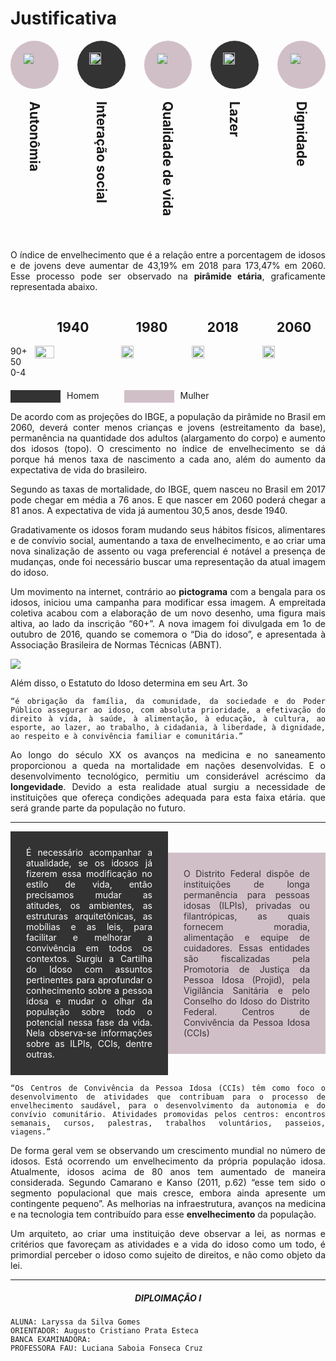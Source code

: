 # Justificativa


<div align="justify" class="body-text">
  <div>
    <div style="display:flex; justify-content:space-between;">
      <div style="display:flex; flex-direction:column; align-items:center;">
        <div style="width: 8vw; height:8vw; background-color:#D1BFC8; border-radius: 50%; display:flex; justify-content:center; align-items:center;"><img style="width:50%;" src='assets/images/antro1.png'/></div>
        <h2 style="writing-mode: vertical-rl; text-orientation: mixed; margin-top: 20px">Autonômia</h2>
      </div>
      <div style="display:flex; flex-direction:column; align-items:center;">
        <div style="width: 8vw; height:8vw; background-color:#333333; border-radius: 50%; display:flex; justify-content:center; align-items:center;"><img style="width:50%;" src='assets/images/antro2.png'/></div>
        <h2 style="writing-mode: vertical-rl; text-orientation: mixed; margin-top: 20px">Interação social</h2>
      </div>
      <div style="display:flex; flex-direction:column; align-items:center;">
        <div style="width: 8vw; height:8vw; background-color:#D1BFC8; border-radius: 50%; display:flex; justify-content:center; align-items:center;"><img style="width:50%;" src='assets/images/antro3.png'/></div>
        <h2 style="writing-mode: vertical-rl; text-orientation: mixed; margin-top: 20px; margin-bottom: 40px">Qualidade de vida</h2>
      </div>
      <div style="display:flex; flex-direction:column; align-items:center;">
        <div style="width: 8vw; height:8vw; background-color:#333333; border-radius: 50%; display:flex; justify-content:center; align-items:center;"><img style="width:50%;" src='assets/images/antro4.png'/></div>
        <h2 style="writing-mode: vertical-rl; text-orientation: mixed; margin-top: 20px">Lazer</h2>
      </div>
      <div style="display:flex; flex-direction:column; align-items:center;">
        <div style="width: 8vw; height:8vw; background-color:#D1BFC8; border-radius: 50%; display:flex; justify-content:center; align-items:center;"><img style="width:50%;" src='assets/images/antro5.png'/></div>
        <h2 style="writing-mode: vertical-rl; text-orientation: mixed; margin-top: 20px">Dignidade</h2>
      </div>
    </div>
  </div>

  O índice de envelhecimento que é a relação entre a porcentagem de idosos e de jovens deve aumentar de 43,19% em 2018 para 173,47% em 2060. Esse processo pode ser observado na <b class="destaque">pirâmide etária</b>, graficamente representada abaixo.

  <div>
    <div style="display:flex; justify-content:space-between;">
      <div style="width:23.86px"></div>
      <h2 style="width:25%; text-align:center">1940</h2>
      <h2 style="width:20%; text-align:center">1980</h2>
      <h2 style="width:20%; text-align:center">2018</h2>
      <h2 style="width:20%; text-align:center">2060</h2>
    </div>
    <div style="display:flex; justify-content:space-between;">
      <div style="display:flex; flex-direction:column; justify-content:space-between">
        <p style="margin:0;">90+</p>
        <p style="margin:0;">50</p>
        <p style="margin:0;">0-4</p>
      </div>
      <img style="width:25%;" src='assets/images/justi_graph1.png'/>
      <img style="width:20%;" src='assets/images/justi_graph2.png'/>
      <img style="width:20%;" src='assets/images/justi_graph3.png'/>
      <img style="width:20%;" src='assets/images/justi_graph4.png'/>
    </div>
    <div style="display:flex; margin-top: 20px">
      <div style="height:20px; width:80px; background-color:#333333; margin-right:10px"></div>
      <p style="margin: 0; margin-right:40px">Homem</p>
      <div style="height:20px; width:80px; background-color:#D1BFC8; margin-right:10px"></div>
      <p style="margin: 0;">Mulher</p>
    </div>
  </div>

De acordo com as projeções do IBGE, a população da pirâmide no Brasil em 2060, deverá conter menos crianças e jovens (estreitamento da base), permanência na quantidade dos adultos (alargamento do corpo) e aumento dos idosos (topo). O crescimento no índice de envelhecimento se dá porque há menos taxa de nascimento a cada ano, além do aumento da expectativa de vida do brasileiro.

Segundo as taxas de mortalidade, do IBGE, quem nasceu no Brasil em 2017 pode chegar em média a 76 anos. E que nascer em 2060 poderá chegar a 81 anos. A expectativa de vida já aumentou 30,5 anos, desde 1940.

Gradativamente os idosos foram mudando seus hábitos físicos, alimentares e de convívio social, aumentando a taxa de envelhecimento, e ao criar uma nova sinalização de assento ou vaga preferencial é notável a presença de mudanças, onde foi necessário buscar uma representação da atual imagem do idoso.

  <div class="body-img">
    <p>
      Um movimento na internet, contrário ao <b class="destaque">pictograma</b> com a bengala para os idosos, iniciou uma campanha para modificar essa imagem. A empreitada coletiva acabou com a elaboração de um novo desenho, uma figura mais altiva, ao lado da inscrição “60+”. A nova imagem foi divulgada em 1o de outubro de 2016, quando se comemora o “Dia do idoso”, e apresentada à Associação Brasileira de Normas Técnicas (ABNT).
    </p>
    <img src='assets/images/justificativa2.png'/>
  </div>  

Além disso, o Estatuto do Idoso determina em seu Art. 3o

```“é obrigação da família, da comunidade, da sociedade e do Poder Público assegurar ao idoso, com absoluta prioridade, a efetivação do direito à vida, à saúde, à alimentação, à educação, à cultura, ao esporte, ao lazer, ao trabalho, à cidadania, à liberdade, à dignidade, ao respeito e à convivência familiar e comunitária.”```

Ao longo do século XX os avanços na medicina e no saneamento proporcionou a queda na mortalidade em nações desenvolvidas. E o desenvolvimento tecnológico, permitiu um considerável acréscimo da <b class="destaque">longevidade</b>. Devido a esta realidade atual surgiu a necessidade de instituições que ofereça condições adequada para esta faixa etária. que será grande parte da população no futuro.

----

  <div style="display:flex; justify-content:space-between; align-items:center;">
    <div style="background-color:#333333; color:white; padding: 25px; width: 50%">
      É necessário acompanhar a atualidade, se os idosos já fizerem essa modificação no estilo de vida, então precisamos mudar as atitudes, os ambientes, as estruturas arquitetônicas, as mobílias e as leis, para facilitar e melhorar a convivência em todos os contextos. Surgiu a Cartilha do Idoso com assuntos pertinentes para aprofundar o conhecimento sobre a pessoa idosa e mudar o olhar da população sobre todo o potencial nessa fase da vida. Nela observa-se informações sobre as ILPIs, CCIs, dentre outras.
    </div>
    <div style="background-color:#D1BFC8; color:#333333; padding: 25px; width: 50%">
      O Distrito Federal dispõe de instituições de longa permanência para pessoas idosas (ILPIs), privadas ou filantrópicas, as quais fornecem moradia, alimentação e equipe de cuidadores. Essas entidades são fiscalizadas pela Promotoria de Justiça da Pessoa Idosa (Projid), pela Vigilância Sanitária e pelo Conselho do Idoso do Distrito Federal. Centros de Convivência da Pessoa Idosa (CCIs)
    </div>
  </div>


```“Os Centros de Convivência da Pessoa Idosa (CCIs) têm como foco o desenvolvimento de atividades que contribuam para o processo de envelhecimento saudável, para o desenvolvimento da autonomia e do convívio comunitário. Atividades promovidas pelos centros: encontros semanais, cursos, palestras, trabalhos voluntários, passeios, viagens.”```

De forma geral vem se observando um crescimento mundial no número de idosos. Está ocorrendo um envelhecimento da própria população idosa. Atualmente, idosos acima de 80 anos tem aumentado de maneira considerada. Segundo Camarano e Kanso (2011, p.62) “esse tem sido o segmento populacional que mais cresce, embora ainda apresente um contingente pequeno”. As melhorias na infraestrutura, avanços na medicina e na tecnologia tem contribuído para esse <b class="destaque">envelhecimento</b> da população.

Um arquiteto, ao criar uma instituição deve observar a lei, as normas e critérios que favoreçam as atividades e a vida do idoso como um todo, é primordial perceber o idoso como sujeito de direitos, e não como objeto da lei.

----

##### <center> DIPLOIMAÇÃO I

  <div class="body-bottom">

    ALUNA: Laryssa da Silva Gomes
    ORIENTADOR: Augusto Cristiano Prata Esteca
    BANCA EXAMINADORA:
    PROFESSORA FAU: Luciana Saboia Fonseca Cruz

  </div>

</div>
